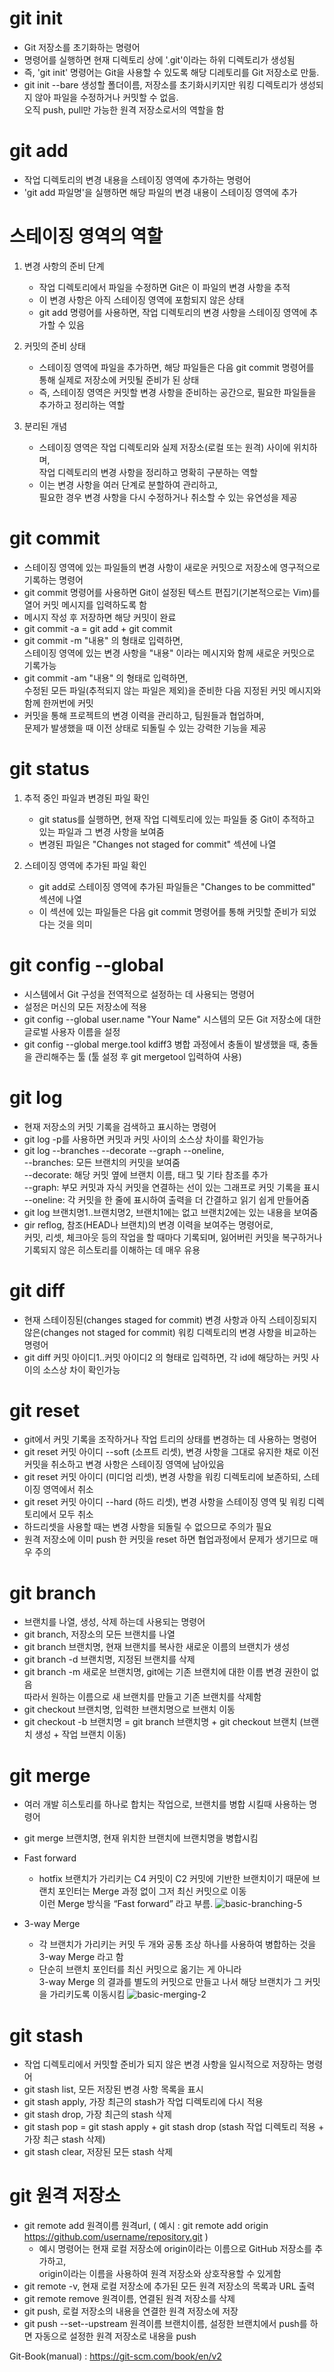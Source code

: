 # git init 
  - Git 저장소를 초기화하는 명령어
  - 명령어를 실행하면 현재 디렉토리 상에 '.git'이라는 하위 디렉토리가 생성됨
  - 즉, 'git init' 명령어는 Git을 사용할 수 있도록 해당 디레토리를 Git 저장소로 만듦.
  - git init --bare 생성할 폴더이름, 저장소를 초기화시키지만 워킹 디렉토리가 생성되지 않아 파일을 수정하거나 커밋할 수 없음. <br>
    오직 push, pull만 가능한 원격 저장소로서의 역할을 함

# git add 
  - 작업 디렉토리의 변경 내용을 스테이징 영역에 추가하는 명령어
  - 'git add 파일명'을 실행하면 해당 파일의 변경 내용이 스테이징 영역에 추가

# 스테이징 영역의 역할
1. 변경 사항의 준비 단계
    - 작업 디렉토리에서 파일을 수정하면 Git은 이 파일의 변경 사항을 추적
    - 이 변경 사항은 아직 스테이징 영역에 포함되지 않은 상태
    - git add 명령어를 사용하면, 작업 디렉토리의 변경 사항을 스테이징 영역에 추가할 수 있음

2. 커밋의 준비 상태
    - 스테이징 영역에 파일을 추가하면, 해당 파일들은 다음 git commit 명령어를 통해 실제로 저장소에 커밋될 준비가 된 상태
    - 즉, 스테이징 영역은 커밋할 변경 사항을 준비하는 공간으로, 필요한 파일들을 추가하고 정리하는 역할

3. 분리된 개념
    - 스테이징 영역은 작업 디렉토리와 실제 저장소(로컬 또는 원격) 사이에 위치하며,<br>
      작업 디렉토리의 변경 사항을 정리하고 명확히 구분하는 역할
    - 이는 변경 사항을 여러 단계로 분할하여 관리하고, <br>
      필요한 경우 변경 사항을 다시 수정하거나 취소할 수 있는 유연성을 제공

# git commit
  - 스테이징 영역에 있는 파일들의 변경 사항이 새로운 커밋으로 저장소에 영구적으로 기록하는 명령어
  - git commit 명령어를 사용하면 Git이 설정된 텍스트 편집기(기본적으로는 Vim)를 열어 커밋 메시지를 입력하도록 함
  - 메시지 작성 후 저장하면 해당 커밋이 완료
  - git commit -a = git add + git commit
  - git commit -m "내용" 의 형태로 입력하면, <br>
    스테이징 영역에 있는 변경 사항을 "내용" 이라는 메시지와 함께 새로운 커밋으로 기록가능
  - git commit -am "내용" 의 형태로 입력하면, <br>
    수정된 모든 파일(추적되지 않는 파일은 제외)을 준비한 다음 지정된 커밋 메시지와 함께 한꺼번에 커밋
  - 커밋을 통해 프로젝트의 변경 이력을 관리하고, 팀원들과 협업하며, <br>
    문제가 발생했을 때 이전 상태로 되돌릴 수 있는 강력한 기능을 제공

# git status
1. 추적 중인 파일과 변경된 파일 확인

    - git status를 실행하면, 현재 작업 디렉토리에 있는 파일들 중 Git이 추적하고 있는 파일과 그 변경 사항을 보여줌
    - 변경된 파일은 "Changes not staged for commit" 섹션에 나열

2. 스테이징 영역에 추가된 파일 확인
    - git add로 스테이징 영역에 추가된 파일들은 "Changes to be committed" 섹션에 나열
    - 이 섹션에 있는 파일들은 다음 git commit 명령어를 통해 커밋할 준비가 되었다는 것을 의미
  
# git config --global 
  - 시스템에서 Git 구성을 전역적으로 설정하는 데 사용되는 명령어
  - 설정은 머신의 모든 저장소에 적용
  - git config --global user.name "Your Name" 시스템의 모든 Git 저장소에 대한 글로벌 사용자 이름을 설정
  - git config --global merge.tool kdiff3 병합 과정에서 충돌이 발생했을 때, 충돌을 관리해주는 툴 (툴 설정 후 git mergetool 입력하여 사용)
    
# git log   
  - 현재 저장소의 커밋 기록을 검색하고 표시하는 명령어
  - git log -p를 사용하면 커밋과 커밋 사이의 소스상 차이를 확인가능
  - git log --branches --decorate --graph --oneline, <br>
     --branches: 모든 브랜치의 커밋을 보여줌 <br>
     --decorate: 해당 커밋 옆에 브랜치 이름, 태그 및 기타 참조를 추가 <br>
     --graph: 부모 커밋과 자식 커밋을 연결하는 선이 있는 그래프로 커밋 기록을 표시 <br>
     --oneline: 각 커밋을 한 줄에 표시하여 출력을 더 간결하고 읽기 쉽게 만들어줌
  - git log 브랜치명1..브랜치명2, 브랜치1에는 없고 브랜치2에는 있는 내용을 보여줌
  - gir reflog, 참조(HEAD나 브랜치)의 변경 이력을 보여주는 명령어로, <br>
    커밋, 리셋, 체크아웃 등의 작업을 할 때마다 기록되며, 잃어버린 커밋을 복구하거나 기록되지 않은 히스토리를 이해하는 데 매우 유용 
    

# git diff
  - 현재 스테이징된(changes staged for commit) 변경 사항과 아직 스테이징되지 않은(changes not staged for commit) 워킹 디렉토리의 변경 사항을 비교하는 명령어
  - git diff 커밋 아이디1..커밋 아이디2 의 형태로 입력하면, 각 id에 해당하는 커밋 사이의 소스상 차이 확인가능

# git reset
  - git에서 커밋 기록을 조작하거나 작업 트리의 상태를 변경하는 데 사용하는 명령어
  - git reset 커밋 아이디 --soft (소프트 리셋), 변경 사항을 그대로 유지한 채로 이전 커밋을 취소하고 변경 사항은 스테이징 영역에 남아있음 
  - git reset 커밋 아이디 (미디엄 리셋), 변경 사항을 워킹 디렉토리에 보존하되, 스테이징 영역에서 취소
  - git reset 커밋 아이디 --hard (하드 리셋), 변경 사항을 스테이징 영역 및 워킹 디렉토리에서 모두 취소
  - 하드리셋을 사용할 때는 변경 사항을 되돌릴 수 없으므로 주의가 필요
  - 원격 저장소에 이미 push 한 커밋을 reset 하면 협업과정에서 문제가 생기므로 매우 주의

# git branch
  - 브랜치를 나열, 생성, 삭제 하는데 사용되는 명령어
  - git branch, 저장소의 모든 브랜치를 나열
  - git branch 브랜치명, 현재 브랜치를 복사한 새로운 이름의 브랜치가 생성
  - git branch -d 브랜치명, 지정된 브랜치를 삭제
  - git branch -m 새로운 브랜치명, git에는 기존 브랜치에 대한 이름 변경 권한이 없음 <br>
    따라서 원하는 이름으로 새 브랜치를 만들고 기존 브랜치를 삭제함
  - git checkout 브랜치명, 입력한 브랜치명으로 브랜치 이동
  - git checkout -b 브랜치명 = git branch 브랜치명 + git checkout 브랜치 (브랜치 생성 + 작업 브랜치 이동)

# git merge
  - 여러 개발 히스토리를 하나로 합치는 작업으로, 브랜치를 병합 시킬때 사용하는 명령어
  - git merge 브랜치명, 현재 위치한 브랜치에 브랜치명을 병합시킴
  - Fast forward
    
    - hotfix 브랜치가 가리키는 C4 커밋이 C2 커밋에 기반한 브랜치이기 때문에 브랜치 포인터는 Merge 과정 없이 그저 최신 커밋으로 이동 <br>
      이런 Merge 방식을 “Fast forward” 라고 부름. 
      ![basic-branching-5](https://github.com/KYOUNGBEOM/STUDY/assets/112946948/79775c7e-114a-4aea-9c52-b43391d3c1d3) <br>

  - 3-way Merge

    - 각 브랜치가 가리키는 커밋 두 개와 공통 조상 하나를 사용하여 병합하는 것을 3-way Merge 라고 함
    - 단순히 브랜치 포인터를 최신 커밋으로 옮기는 게 아니라 <br>
      3-way Merge 의 결과를 별도의 커밋으로 만들고 나서 해당 브랜치가 그 커밋을 가리키도록 이동시킴
      ![basic-merging-2](https://github.com/KYOUNGBEOM/STUDY/assets/112946948/4e677add-35bb-4ac3-a747-0cff9d2219d7)

# git stash
  - 작업 디렉토리에서 커밋할 준비가 되지 않은 변경 사항을 일시적으로 저장하는 명령어
  - git stash list, 모든 저장된 변경 사항 목록을 표시
  - git stash apply, 가장 최근의 stash가 작업 디렉토리에 다시 적용
  - git stash drop, 가장 최근의 stash 삭제
  - git stash pop = git stash apply + git stash drop (stash 작업 디렉토리 적용 + 가장 최근 stash 삭제)
  - git stash clear, 저장된 모든 stash 삭제

# git 원격 저장소 
  - git remote add 원격이름 원격url, ( 예시 : git remote add origin https://github.com/username/repository.git ) <br>
      - 예시 명령어는 현재 로컬 저장소에 origin이라는 이름으로 GitHub 저장소를 추가하고, <br>
         origin이라는 이름을 사용하여 원격 저장소와 상호작용할 수 있게함
  - git remote -v, 현재 로컬 저장소에 추가된 모든 원격 저장소의 목록과 URL 출력
  - git remote remove 원격이름, 연결된 원격 저장소를 삭제
  - git push, 로컬 저장소의 내용을 연결한 원격 저장소에 저장
  - git push --set--upstream 원격이름 브랜치이름, 설정한 브랜치에서 push를 하면 자동으로 설정한 원격 저장소로 내용을 push 

    
Git-Book(manual) : https://git-scm.com/book/en/v2 
